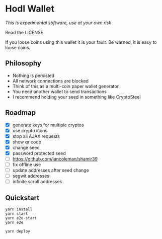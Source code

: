 # Hodl Wallet

*This is experimental software, use at your own risk*

Read the LICENSE.

If you loose coins using this wallet it is your fault. Be warned, it is easy
to loose coins.

## Philosophy

- Nothing is persisted
- All network connections are blocked
- Think of this as a multi-coin paper wallet generator
- You need another wallet to send transactions
- I recommend holding your seed in something like CryptoSteel

## Roadmap

- [x] generate keys for multiple cryptos
- [x] use crypto icons
- [x] stop all AJAX requests
- [x] show qr code
- [x] change seed
- [x] password protected seed
- [ ] https://github.com/iancoleman/shamir39
- [ ] fix offline use
- [ ] update addresses after seed change
- [ ] segwit addresses
- [ ] infinite scroll addresses

## Quickstart

```
yarn install
yarn start
yarn e2e-start
yarn e2e
```

```
yarn deploy
```
